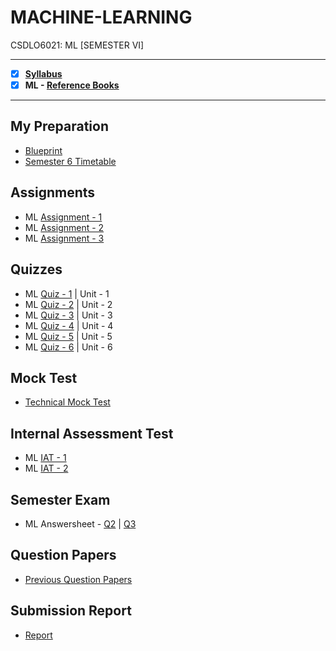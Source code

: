 # MACHINE-LEARNING
 CSDLO6021: ML [SEMESTER VI]

---
 
 - [X] **[Syllabus](https://github.com/Amey-Thakur/MACHINE-LEARNING/blob/main/Syllabus/TE%20BE%20Comp%20Engg%20CBCGS%20Syllabus.pdf)**
 - [X] **ML - [Reference Books](https://github.com/Amey-Thakur/MACHINE-LEARNING/tree/main/Reference%20Books)**

---

## My Preparation

 - [Blueprint](https://github.com/Amey-Thakur/MACHINE-LEARNING/blob/main/Blueprint%20(ML).png)
 - [Semester 6 Timetable](https://github.com/Amey-Thakur/MACHINE-LEARNING/blob/main/SEMESTER%20VI.jpeg)

## Assignments

  - ML [Assignment - 1](https://github.com/Amey-Thakur/MACHINE-LEARNING/blob/main/Assignments/Amey_B-50_ML_Assignment-1.pdf)
  - ML [Assignment - 2](https://github.com/Amey-Thakur/MACHINE-LEARNING/blob/main/Assignments/Amey_B-50_ML_Assignment-2.pdf)
  - ML [Assignment - 3](https://github.com/Amey-Thakur/MACHINE-LEARNING/blob/main/Assignments/Amey_B-50_ML_Assignment-3.docx)

## Quizzes

  - ML [Quiz - 1](https://github.com/Amey-Thakur/MACHINE-LEARNING/blob/main/Quizzes/Unit%201%20-%20Introduction.pdf) | Unit - 1 
  - ML [Quiz - 2](https://github.com/Amey-Thakur/MACHINE-LEARNING/blob/main/Quizzes/Unit%202%20-%20Neural%20Network.pdf) | Unit - 2 
  - ML [Quiz - 3](https://github.com/Amey-Thakur/MACHINE-LEARNING/blob/main/Quizzes/Unit%203%20-%20Optimization%20Techniques.pdf) | Unit - 3 
  - ML [Quiz - 4](https://github.com/Amey-Thakur/MACHINE-LEARNING/blob/main/Quizzes/Unit%204%20-%20Regression%20%26%20Tree.pdf) | Unit - 4 
  - ML [Quiz - 5](https://github.com/Amey-Thakur/MACHINE-LEARNING/blob/main/Quizzes/Unit%205%20-%20Classification%20%26%20Clustering.pdf) | Unit - 5 
  - ML [Quiz - 6](https://github.com/Amey-Thakur/MACHINE-LEARNING/blob/main/Quizzes/Unit%206%20-%20PCA.pdf) | Unit - 6

## Mock Test

 - [Technical Mock Test](https://github.com/Amey-Thakur/MACHINE-LEARNING/blob/main/Technical%20Mock%20Test-%20For%20Terna%20Engineering%20College%20by%20Campus%20Corners!.pdf)

## Internal Assessment Test

 - ML [IAT - 1](https://github.com/Amey-Thakur/MACHINE-LEARNING/blob/main/Internal%20Assessment%20Test/Amey_B-50_ML_IAT-1.pdf)
 - ML [IAT - 2](https://github.com/Amey-Thakur/MACHINE-LEARNING/blob/main/Internal%20Assessment%20Test/AMEY_B-50_ML_IAT-2.pdf)

## Semester Exam

 - ML Answersheet - [Q2](https://github.com/Amey-Thakur/MACHINE-LEARNING/blob/main/Semester%20Exam/Q2_61021145_ML.pdf) | [Q3](https://github.com/Amey-Thakur/MACHINE-LEARNING/blob/main/Semester%20Exam/Q3_61021145_ML.pdf)

## Question Papers

 - [Previous Question Papers](https://github.com/Amey-Thakur/MACHINE-LEARNING/tree/main/Question%20Papers)

## Submission Report

 - [Report](https://github.com/Amey-Thakur/MACHINE-LEARNING/blob/main/Submission%20Report/Amey_B-50_ML_Term_Work_Submission_Report.pdf)
